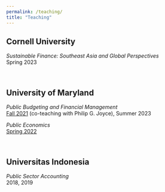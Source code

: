 ```yaml
---
permalink: /teaching/
title: "Teaching"
---
```


Cornell University
---
*Sustainable Finance: Southeast Asia and Global Perspectives* <br> 
Spring 2023

<br />

University of Maryland
---
*Public Budgeting and Financial Management* <br> 
[Fall 2021](https://docs.google.com/gview?embedded=true&url=https://asuryoprabowo.github.io/files/PLCY670_2021_Joyce_SuryoPrabowo.pdf) (co-teaching with Philip G. Joyce), Summer 2023

*Public Economics* <br> 
[Spring 2022](https://docs.google.com/gview?embedded=true&url=https://asuryoprabowo.github.io/files/PLCY303_2022_SuryoPrabowo.pdf)

<br />

Universitas Indonesia
---
*Public Sector Accounting* <br>
2018, 2019
